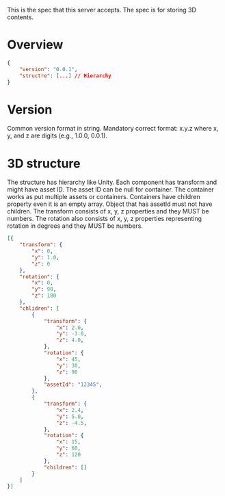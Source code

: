 This is the spec that this server accepts. The spec is for storing 3D contents.

# Overview

```json
{
    "version": "0.0.1",
    "structre": [...] // Hierarchy
}
```

# Version
Common version format in string. Mandatory correct format: x.y.z where x, y, and z are digits (e.g., 1.0.0, 0.0.1).

# 3D structure
The structure has hierarchy like Unity. Each component has transform and might have asset ID.
The asset ID can be null for container. The container works as put multiple assets or containers.
Containers have children property even it is an empty array. Object that has assetId must not have children.
The transform consists of x, y, z properties and they MUST be numbers.
The rotation also consists of x, y, z properties representing rotation in degrees and they MUST be numbers.

```json
[{
    "transform": {
        "x": 0,
        "y": 1.0,
        "z": 0
    },
    "rotation": {
        "x": 0,
        "y": 90,
        "z": 180
    },
    "chlidren": [
        {
            "transform": {
                "x": 2.0,
                "y": -3.0,
                "z": 4.0,
            },
            "rotation": {
                "x": 45,
                "y": 30,
                "z": 90
            },
            "assetId": "12345",
        },
        {
            "transform": {
                "x": 2.4,
                "y": 5.0,
                "z": -4.5,
            },
            "rotation": {
                "x": 15,
                "y": 60,
                "z": 120
            },
            "children": []
        }
    ]
}]
```